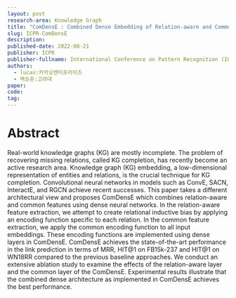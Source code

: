 ```yaml
---
layout: post
research-area: Knowledge Graph
title: "ComDensE : Combined Dense Embedding of Relation-aware and Common Features for Knowledge Graph Completion"
slug: ICPR-ComDensE
description:
published-date: 2022-08-21
publisher: ICPR
publisher-fullname: International Conference on Pattern Recognition (ICPR)
authors:
  - lucas:카카오엔터프라이즈
  - 백승준:고려대
paper: 
code: 
tag:
---
```


# Abstract

Real-world knowledge graphs (KG) are mostly incomplete. The problem of recovering missing relations, called KG completion, has recently become an active research area. Knowledge graph (KG) embedding, a low-dimensional representation of entities and relations, is the crucial technique for KG completion. Convolutional neural networks in models such as ConvE, SACN, InteractE, and RGCN achieve recent successes. This paper takes a different architectural view and proposes ComDensE which combines relation-aware and common features using dense neural networks. In the relation-aware feature extraction, we attempt to create relational inductive bias by applying an encoding function specific to each relation. In the common feature extraction, we apply the common encoding function to all input embeddings. These encoding functions are implemented using dense layers in ComDensE. ComDensE achieves the state-of-the-art performance in the link prediction in terms of MRR, HIT@1 on FB15k-237 and HIT@1 on WN18RR compared to the previous baseline approaches. We conduct an extensive ablation study to examine the effects of the relation-aware layer and the common layer of the ComDensE. Experimental results illustrate that the combined dense architecture as implemented in ComDensE achieves the best performance.
